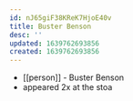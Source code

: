 ```yaml
---
id: nJ65giF38KReK7HjoE40v
title: Buster Benson
desc: ''
updated: 1639762693856
created: 1639762693856
---
```



- [[person]] - Buster Benson
- appeared 2x at the stoa

